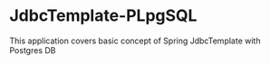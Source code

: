 # JdbcTemplate-PLpgSQL

This application covers basic concept of Spring JdbcTemplate with Postgres DB

